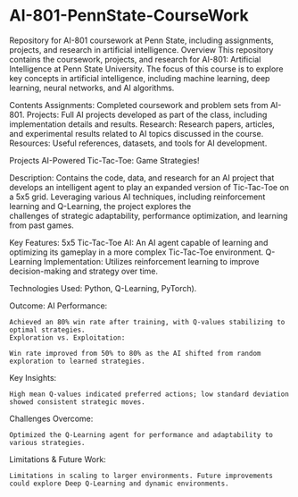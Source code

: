 # AI-801-PennState-CourseWork
Repository for AI-801 coursework at Penn State, including assignments, projects, and research in artificial intelligence.
Overview
This repository contains the coursework, projects, and research for AI-801: Artificial Intelligence at Penn State University. The focus of this course is to explore key concepts in artificial intelligence, including machine learning, deep learning, neural networks, and AI algorithms.

Contents
Assignments: Completed coursework and problem sets from AI-801.
Projects: Full AI projects developed as part of the class, including implementation details and results.
Research: Research papers, articles, and experimental results related to AI topics discussed in the course.
Resources: Useful references, datasets, and tools for AI development.


Projects
AI-Powered Tic-Tac-Toe: Game Strategies!


  Description: 
    Contains the code, data, and research for an AI project that develops an intelligent agent to play an expanded version of Tic-Tac-Toe on a 5x5 grid. Leveraging various AI techniques, including reinforcement learning and Q-Learning, the project explores the     
    challenges of strategic adaptability, performance optimization, and learning from past games.

  Key Features:
    5x5 Tic-Tac-Toe AI: An AI agent capable of learning and optimizing its gameplay in a more complex Tic-Tac-Toe environment.
    Q-Learning Implementation: Utilizes reinforcement learning to improve decision-making and strategy over time.

  Technologies Used: Python, Q-Learning, PyTorch).
  
  Outcome: 
    AI Performance:

    Achieved an 80% win rate after training, with Q-values stabilizing to optimal strategies.
    Exploration vs. Exploitation:

    Win rate improved from 50% to 80% as the AI shifted from random exploration to learned strategies.
  Key Insights:

    High mean Q-values indicated preferred actions; low standard deviation showed consistent strategic moves.
  Challenges Overcome:

    Optimized the Q-Learning agent for performance and adaptability to various strategies.
  Limitations & Future Work:

    Limitations in scaling to larger environments. Future improvements could explore Deep Q-Learning and dynamic environments.











